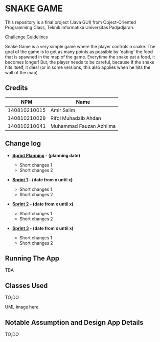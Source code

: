 # SNAKE GAME 

This repository is a final project (Java GUI) from Object-Oriented Programming Class, Teknik Informatika Universitas Padjadjaran. 

[Challenge Guidelines](challenge-guideline.md)

Snake Game is a very simple game where the player controls a snake. The goal of the game is to get as many points as possible by 'eating' the food that is spawned in the map of the game. Everytime the snake eat a food, it becomes longer! But, the player needs to be careful, because if the snake hits itself, it dies! (or in some versions, this also applies when he hits the wall of the map)

## Credits
| NPM           | Name        |
| ------------- |-------------|
| 140810210015  | Amir Salim    |
| 140810210029  | Rifqi Muhadzib Ahdan    |
| 140810210041  | Muhammad Fauzan Azhiima |

## Change log
- **[Sprint Planning](changelog/sprint-planning.md) - (planning date)** 
   -  Short changes 1
   - Short changes 2

- **[Sprint 1](changelog/sprint-1.md) - (date from x until x)** 
   - Short changes 1
   - Short changes 2

- **[Sprint 2](changelog/sprint-2.md) - (date from x until x)** 
   - Short changes 1
   - Short changes 2
   
- **[Sprint 3](changelog/sprint-3.md) - (date from x until x)** 
   - Short changes 1
   - Short changes 2

## Running The App

TBA

## Classes Used

TO;DO

UML image here

## Notable Assumption and Design App Details

TO;DO
